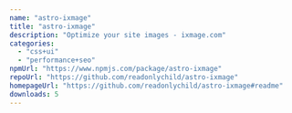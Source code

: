 ```yaml
---
name: "astro-ixmage"
title: "astro-ixmage"
description: "Optimize your site images - ixmage.com"
categories:
  - "css+ui"
  - "performance+seo"
npmUrl: "https://www.npmjs.com/package/astro-ixmage"
repoUrl: "https://github.com/readonlychild/astro-ixmage"
homepageUrl: "https://github.com/readonlychild/astro-ixmage#readme"
downloads: 5
---
```

